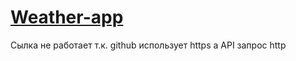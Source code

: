 # [Weather-app](https://miroshairk.github.io/Weather-app/)
Сылка не работает т.к. github использует https а API запрос http
